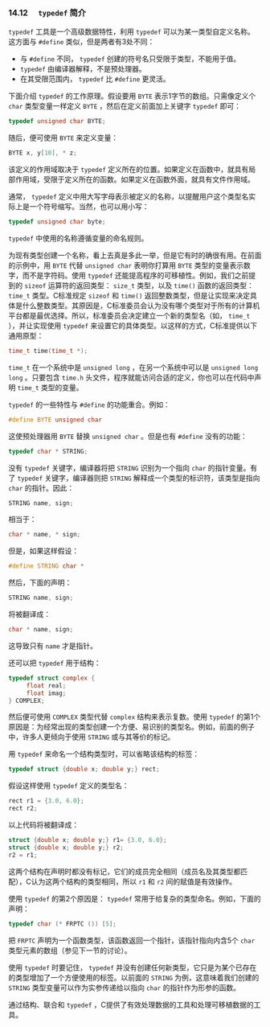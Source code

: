 ### 14.12　 `typedef` 简介

`typedef` 工具是一个高级数据特性，利用 `typedef` 可以为某一类型自定义名称。这方面与 `#define` 类似，但是两者有3处不同：

+ 与 `#define` 不同， `typedef` 创建的符号名只受限于类型，不能用于值。
+ `typedef` 由编译器解释，不是预处理器。
+ 在其受限范围内， `typedef` 比 `#define` 更灵活。

下面介绍 `typedef` 的工作原理。假设要用 `BYTE` 表示1字节的数组。只需像定义个 `char` 类型变量一样定义 `BYTE` ，然后在定义前面加上关键字 `typedef` 即可：

```c
typedef unsigned char BYTE;
```

随后，便可使用 `BYTE` 来定义变量：

```c
BYTE x, y[10], * z;
```

该定义的作用域取决于 `typedef` 定义所在的位置。如果定义在函数中，就具有局部作用域，受限于定义所在的函数。如果定义在函数外面，就具有文件作用域。

通常， `typedef` 定义中用大写字母表示被定义的名称，以提醒用户这个类型名实际上是一个符号缩写。当然，也可以用小写：

```c
typedef unsigned char byte;
```

`typedef` 中使用的名称遵循变量的命名规则。

为现有类型创建一个名称，看上去真是多此一举，但是它有时的确很有用。在前面的示例中，用 `BYTE` 代替 `unsigned char` 表明你打算用 `BYTE` 类型的变量表示数字，而不是字符码。使用 `typedef` 还能提高程序的可移植性。例如，我们之前提到的 `sizeof` 运算符的返回类型： `size_t` 类型，以及 `time()` 函数的返回类型： `time_t` 类型。C标准规定 `sizeof` 和 `time()` 返回整数类型，但是让实现来决定具体是什么整数类型。其原因是，C标准委员会认为没有哪个类型对于所有的计算机平台都是最优选择。所以，标准委员会决定建立一个新的类型名（如， `time_t` ），并让实现使用 `typedef` 来设置它的具体类型。以这样的方式，C标准提供以下通用原型：

```c
time_t time(time_t *);
```

`time_t` 在一个系统中是 `unsigned long` ，在另一个系统中可以是 `unsigned long long` 。只要包含 `time.h` 头文件，程序就能访问合适的定义，你也可以在代码中声明 `time_t` 类型的变量。

`typedef` 的一些特性与 `#define` 的功能重合。例如：

```c
#define BYTE unsigned char
```

这使预处理器用 `BYTE` 替换 `unsigned char` 。但是也有 `#define` 没有的功能：

```c
typedef char * STRING;
```

没有 `typedef` 关键字，编译器将把 `STRING` 识别为一个指向 `char` 的指针变量。有了 `typedef` 关键字，编译器则把 `STRING` 解释成一个类型的标识符，该类型是指向 `char` 的指针。因此：

```c
STRING name, sign;
```

相当于：

```c
char * name, * sign;
```

但是，如果这样假设：

```c
#define STRING char *
```

然后，下面的声明：

```c
STRING name, sign;
```

将被翻译成：

```c
char * name, sign;
```

这导致只有 `name` 才是指针。

还可以把 `typedef` 用于结构：

```c
typedef struct complex {
     float real;
     float imag;
} COMPLEX;
```

然后便可使用 `COMPLEX` 类型代替 `complex` 结构来表示复数。使用 `typedef` 的第1个原因是：为经常出现的类型创建一个方便、易识别的类型名。例如，前面的例子中，许多人更倾向于使用 `STRING` 或与其等价的标记。

用 `typedef` 来命名一个结构类型时，可以省略该结构的标签：

```c
typedef struct {double x; double y;} rect;
```

假设这样使用 `typedef` 定义的类型名：

```c
rect r1 = {3.0, 6.0};
rect r2;
```

以上代码将被翻译成：

```c
struct {double x; double y;} r1= {3.0, 6.0};
struct {double x; double y;} r2;
r2 = r1;
```

这两个结构在声明时都没有标记，它们的成员完全相同（成员名及其类型都匹配），C认为这两个结构的类型相同，所以 `r1` 和 `r2` 间的赋值是有效操作。

使用 `typedef` 的第2个原因是： `typedef` 常用于给复杂的类型命名。例如，下面的声明：

```c
typedef char (* FRPTC ()) [5];
```

把 `FRPTC` 声明为一个函数类型，该函数返回一个指针，该指针指向内含5个 `char` 类型元素的数组（参见下一节的讨论）。

使用 `typedef` 时要记住， `typedef` 并没有创建任何新类型，它只是为某个已存在的类型增加了一个方便使用的标签。以前面的 `STRING` 为例，这意味着我们创建的 `STRING` 类型变量可以作为实参传递给以指向 `char` 的指针作为形参的函数。

通过结构、联合和 `typedef` ，C提供了有效处理数据的工具和处理可移植数据的工具。

